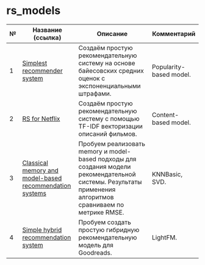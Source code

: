 # rs_models

|№|Название (ссылка)|Описание|Комментарий|
|-|-|-|-|
|1|[Simplest recommender system](https://github.com/khav-i/rs_models/blob/master/Simplest%20recommender%20system/README.md)|Создаём простую рекомендательную систему на основе байесовских средних оценок с экспоненциальными штрафами.|Popularity-based model.|
|2|[RS for Netflix](https://github.com/khav-i/rs_models/blob/master/Content-based%20recommendation%20system%20for%20Netflix/README.md)|Создаём простую рекомендательную систему с помощью TF-IDF векторизации описаний фильмов.|Content-based model.|
|3|[Classical memory and model-based recommendation systems](https://github.com/khav-i/rs_models/blob/master/Classical%20memory%20and%20model-based%20recommendation%20systems/README.md)|Пробуем реализовать memory и model-based подходы для создания модели рекомендательной системы. Результаты применения алгоритмов сравниваем по метрике RMSE.|KNNBasic, SVD.|
|4|[Simple hybrid recommendation system]()|Пробуем создать простую гибридную рекомендательную модель для Goodreads.|LightFM.|

